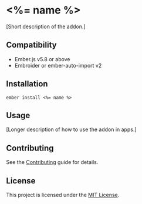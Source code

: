 # <%= name %>

[Short description of the addon.]

## Compatibility

- Ember.js v5.8 or above
- Embroider or ember-auto-import v2

## Installation

```
ember install <%= name %>
```

## Usage

[Longer description of how to use the addon in apps.]

## Contributing

See the [Contributing](CONTRIBUTING.md) guide for details.

## License

This project is licensed under the [MIT License](LICENSE.md).
